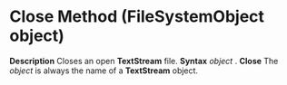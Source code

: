 
# Close Method (FileSystemObject object)



 **Description**
Closes an open  **TextStream** file.
 **Syntax**
 _object_ . **Close**
The  _object_ is always the name of a **TextStream** object.

